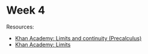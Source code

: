 # Week 4

Resources:
- [Khan Academy: Limits and continuity (Precalculus)](https://khanacademy.org/math/precalculus/x9e81a4f98389efdf:limits-and-continuity)
- [Khan Academy: Limits](https://khanacademy.org/math/ap-calculus-ab/ab-limits-new)
